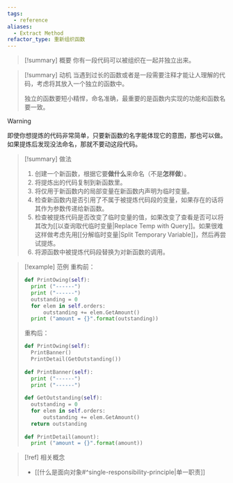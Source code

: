 ```yaml
---
tags:
  - reference
aliases:
  - Extract Method
refactor_type: 重新组织函数
---
```

> [!summary] 概要
> 你有一段代码可以被组织在一起并独立出来。

> [!summary] 动机
> 当遇到过长的函数或者是一段需要注释才能让人理解的代码，考虑将其放入一个独立的函数中。
>
> 独立的函数要短小精悍，命名准确，最重要的是函数内实现的功能和函数名要一致。

> [!warning]
> 即使你想提炼的代码非常简单，只要新函数的名字能体现它的意图，那也可以做。如果提炼后发现没法命名，那就不要动这段代码。

> [!summary] 做法
> 1. 创建一个新函数，根据它要**做什么**来命名（不是**怎样做**）。
> 2. 将提炼出的代码复制到新函数里。
> 3. 将仅用于新函数内的局部变量在新函数内声明为临时变量。
> 4. 检查新函数内是否引用了不属于被提炼代码段的变量，如果存在的话将其作为参数传递给新函数。
> 5. 检查被提炼代码是否改变了临时变量的值，如果改变了查看是否可以将其改为[[以查询取代临时变量|Replace Temp with Query]]。如果很难这样做考虑先用[[分解临时变量|Split Temporary Variable]]，然后再尝试提炼。
> 6. 将源函数中被提炼代码段替换为对新函数的调用。

> [!example] 范例
> 重构前：
> ```python
> def PrintOwing(self):
> 	print ("------")
> 	print ("------")
> 	outstanding = 0
> 	for elem in self.orders:
> 		outstanding += elem.GetAmount()
> 	print ("amount = {}".format(outstanding))
> ```
> 重构后：
> ```python
> def PrintOwing(self):
> 	PrintBanner()
> 	PrintDetail(GetOutstanding())
> 	
> def PrintBanner(self):
> 	print ("------")
> 	print ("------")
> 	
> def GetOutstanding(self):
> 	outstanding = 0
> 	for elem in self.orders:
> 		outstanding += elem.GetAmount()
> 	return outstanding
> 	
> def PrintDetail(amount):
> 	print ("amount = {}".format(amount))
> ```

> [!ref] 相关概念
> - [[什么是面向对象#^single-responsibility-principle|单一职责]]